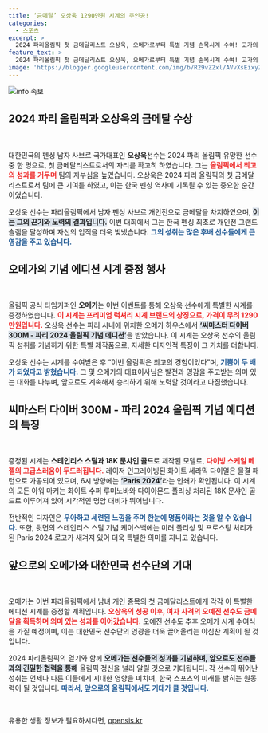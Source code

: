 ```yaml
---
title: ‘금메달’ 오상욱 1290만원 시계의 주인공!
categories:
  - 스포츠
excerpt: >
  2024 파리올림픽 첫 금메달리스트 오상욱, 오메가로부터 특별 기념 손목시계 수여! 고가의 씨마스터 다이버 300M가 그에게 어떤 의미를 지닐지, 그의 진솔한 소감도 주목해보세요!
feature_text: >
  2024 파리올림픽 첫 금메달리스트 오상욱, 오메가로부터 특별 기념 손목시계 수여! 고가의 씨마스터 다이버 300M가 그에게 어떤 의미를 지닐지, 그의 진솔한 소감도 주목해보세요!
image: 'https://blogger.googleusercontent.com/img/b/R29vZ2xl/AVvXsEixyZcFfHzMRdzZMjFBmAUKJYCLCGyLL1o632UiGVXcaFdKo_bkvkuCioo0uUKlGfBVcT3P84aROyZIXSBEx3Aw5nCQ3pTgDom1WDC4m8eifvWiAmWEEVb4x6G_l8C0QH225ldMjyaFvpxGEBGNO37VmDTDMHGhJPq73UglMfDca1-0aw/s1600/blogspot.png'
---
```


<p><img src="https://blogger.googleusercontent.com/img/b/R29vZ2xl/AVvXsEixyZcFfHzMRdzZMjFBmAUKJYCLCGyLL1o632UiGVXcaFdKo_bkvkuCioo0uUKlGfBVcT3P84aROyZIXSBEx3Aw5nCQ3pTgDom1WDC4m8eifvWiAmWEEVb4x6G_l8C0QH225ldMjyaFvpxGEBGNO37VmDTDMHGhJPq73UglMfDca1-0aw/s1600/blogspot.png" alt="info 속보" /></p>

<h2 data-ke-size="size26">2024 파리 올림픽과 오상욱의 금메달 수상</h2>

<p data-ke-size="size16">&nbsp;</p>

<p>대한민국의 펜싱 남자 사브르 국가대표인 <b>오상욱</b>선수는 2024 파리 올림픽 유망한 선수 중 한 명으로, 첫 금메달리스트로서의 자리를 확고히 하였습니다. 그는 <b><span style="color: #ee2323;">올림픽에서 최고의 성과를 거두며</span></b> 팀의 자부심을 높였습니다. 오상욱은 2024 파리 올림픽의 첫 금메달리스트로서 팀에 큰 기여를 하였고, 이는 한국 펜싱 역사에 기록될 수 있는 중요한 순간이었습니다. </p>

<p>오상욱 선수는 파리올림픽에서 남자 펜싱 사브르 개인전으로 금메달을 차지하였으며, <b><span style="background-color: #21538527;">이는 그의 끈기와 노력의 결과입니다.</span></b> 이번 대회에서 그는 한국 펜싱 최초로 개인전 그랜드슬램을 달성하며 자신의 업적을 더욱 빛냈습니다. <b><span style="color: #1a5490;">그의 성취는 많은 후배 선수들에게 큰 영감을 주고 있습니다.</span></b></p>

<h2 data-ke-size="size26">오메가의 기념 에디션 시계 증정 행사</h2>

<p data-ke-size="size16">&nbsp;</p>

<p>올림픽 공식 타임키퍼인 <b>오메가</b>는 이번 이벤트를 통해 오상욱 선수에게 특별한 시계를 증정하였습니다. <b><span style="color: #ee2323;">이 시계는 프리미엄 럭셔리 시계 브랜드의 상징으로, 가격이 무려 1290만원입니다.</span></b> 오상욱 선수는 파리 시내에 위치한 오메가 하우스에서 <b><span style="background-color: #21538527;">‘씨마스터 다이버 300M - 파리 2024 올림픽 기념 에디션’</span></b>을 받았습니다. 이 시계는 오상욱 선수의 올림픽 성취를 기념하기 위한 특별 제작품으로, 자세한 디자인적 특징이 그 가치를 더합니다.</p>

<p>오상욱 선수는 시계를 수여받은 후 “이번 올림픽은 최고의 경험이었다”며, <b><span style="color: #1a5490;">기쁨이 두 배가 되었다고 밝혔습니다.</span></b> 그 및 오메가의 대표이사님은 발전과 영감을 주고받는 의미 있는 대화를 나누며, 앞으로도 계속해서 승리하기 위해 노력할 것이라고 다짐했습니다.</p>

<h2 data-ke-size="size26">씨마스터 다이버 300M - 파리 2024 올림픽 기념 에디션의 특징</h2>

<p data-ke-size="size16">&nbsp;</p>

<p>증정된 시계는 <b>스테인리스 스틸과 18K 문샤인 골드</b>로 제작된 모델로, <b><span style="color: #ee2323;">다이빙 스케일 베젤의 고급스러움이 두드러집니다.</span></b> 레이저 인그레이빙된 화이트 세라믹 다이얼은 물결 패턴으로 가공되어 있으며, 6시 방향에는 <b><span style="background-color: #21538527;">‘Paris 2024’</span></b>라는 인쇄가 확인됩니다. 이 시계의 모든 아워 마커는 화이트 수퍼 루미노바와 다이아몬드 폴리싱 처리된 18K 문샤인 골드로 이루어져 있어 시각적인 명암 대비가 뛰어납니다. </p>

<p>전반적인 디자인은 <b><span style="color: #1a5490;">우아하고 세련된 느낌을 주며 한눈에 명품이라는 것을 알 수 있습니다.</span></b> 또한, 뒷면의 스테인리스 스틸 기념 케이스백에는 미러 폴리싱 및 프로스팅 처리가 된 Paris 2024 로고가 새겨져 있어 더욱 특별한 의미를 지니고 있습니다.</p>

<h2 data-ke-size="size26">앞으로의 오메가와 대한민국 선수단의 기대</h2>

<p data-ke-size="size16">&nbsp;</p>

<p>오메가는 이번 파리올림픽에서 남녀 개인 종목의 첫 금메달리스트에게 각각 이 특별한 에디션 시계를 증정할 계획입니다. <b><span style="color: #ee2323;">오상욱의 성공 이후, 여자 사격의 오예진 선수도 금메달을 획득하며 의미 있는 성과를 이어갔습니다.</span></b> 오예진 선수도 추후 오메가 시계 수여식을 가질 예정이며, 이는 대한민국 선수단의 영광을 더욱 끌어올리는 야심찬 계획이 될 것입니다.</p>

<p>2024 파리올림픽의 열기와 함께 <b><span style="background-color: #21538527;">오메가는 선수들의 성과를 기념하며, 앞으로도 선수들과의 긴밀한 협력을 통해</span></b> 올림픽 정신을 널리 알릴 것으로 기대됩니다. 각 선수의 뛰어난 성취는 언제나 다른 이들에게 지대한 영향을 미치며, 한국 스포츠의 미래를 밝히는 원동력이 될 것입니다. <b><span style="color: #1a5490;">따라서, 앞으로의 올림픽에서도 기대가 클 것입니다.</span></b></p>

<p data-ke-size="size16">&nbsp;</p>
유용한 생활 정보가 필요하시다면, <a href="https://opensis.kr" rel="dofollow">opensis.kr</a>


